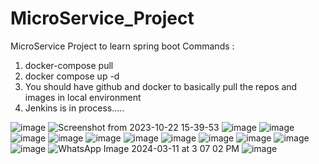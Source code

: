 # MicroService_Project
MicroService Project to learn spring boot
Commands : 
1. docker-compose pull
2. docker compose up -d
3. You should have github and docker to basically pull the repos and images in local environment
4. Jenkins is in process.....

![image](https://github.com/NeerajSharma10/MicroService_Project/assets/62813226/4526345b-f057-4a04-853c-3e1d736befae)
![Screenshot from 2023-10-22 15-39-53](https://github.com/NeerajSharma10/MicroService_Project/assets/62813226/338e427e-a448-4348-9b49-85c51485cb39)
![image](https://github.com/NeerajSharma10/MicroService_Project/assets/62813226/15cd185f-2057-40d4-8a8e-892074764ed3)
![image](https://github.com/NeerajSharma10/microservice-njecom/assets/62813226/57a8e0f9-8fac-4b0d-8d9b-66a8d01b2992)
![image](https://github.com/NeerajSharma10/microservice-njecom/assets/62813226/dc503240-bb8c-4524-a8aa-8dee4b2d1b36)
![image](https://github.com/NeerajSharma10/microservice-njecom/assets/62813226/3313174b-a9c4-464a-b47d-9f6bace839d3)
![image](https://github.com/NeerajSharma10/microservice-njecom/assets/62813226/208a5882-0325-4134-816f-a5fb39f95b4f)
![image](https://github.com/NeerajSharma10/microservice-njecom/assets/62813226/c16905dc-ce0d-4f8e-89cc-3e72d99171be)
![image](https://github.com/NeerajSharma10/microservice-njecom/assets/62813226/14c19648-1bf8-4533-9398-c43593dc5639)
![image](https://github.com/NeerajSharma10/microservice-njecom/assets/62813226/130cdf88-34f1-4ce1-b2fd-3fc3693d5937)
![image](https://github.com/NeerajSharma10/microservice-njecom/assets/62813226/14b3bfd8-7f26-44bb-a32b-d188ffc24194)
![image](https://github.com/NeerajSharma10/microservice-njecom/assets/62813226/5eaeab40-6415-40e5-a72d-832fb64a5593)
![image](https://github.com/NeerajSharma10/microservice-njecom/assets/62813226/6ff8722c-adf3-4681-b97c-6b88da9e314b)
![WhatsApp Image 2024-03-11 at 3 07 02 PM](https://github.com/NeerajSharma10/microservice-njecom/assets/62813226/1e71292a-03f5-4d97-848c-396cdf9fb75f)
![image](https://github.com/NeerajSharma10/microservice-njecom/assets/62813226/da026b2b-e2df-43ef-b03a-6cc1c108bf6c)

















